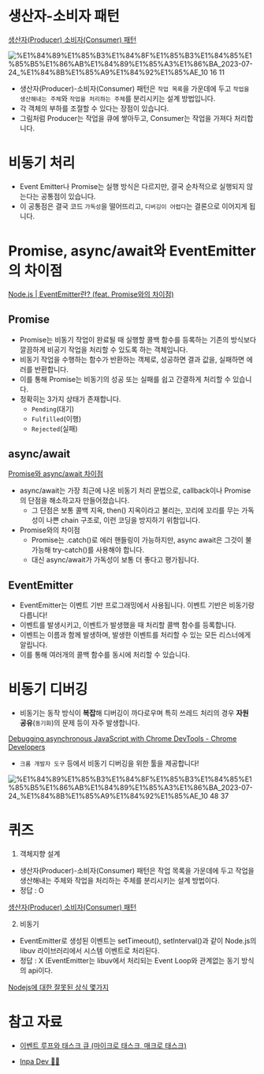 # 생산자-소비자 패턴

[생산자(Producer) 소비자(Consumer) 패턴](https://coding-food-court.tistory.com/81)

![%E1%84%89%E1%85%B3%E1%84%8F%E1%85%B3%E1%84%85%E1%85%B5%E1%86%AB%E1%84%89%E1%85%A3%E1%86%BA_2023-07-24_%E1%84%8B%E1%85%A9%E1%84%92%E1%85%AE_10 16 11](https://user-images.githubusercontent.com/138586629/280228125-4302d54c-7bff-4ad7-b45e-bcd501651b9a.png)

- 생산자(Producer)-소비자(Consumer) 패턴은 `작업 목록`을 가운데에 두고 `작업을 생산해내는 주체`와 `작업을 처리하는 주체`를 분리시키는 설계 방법입니다.
- 각 객체의 부하를 조절할 수 있다는 장점이 있습니다.
- 그림처럼 Producer는 작업을 큐에 쌓아두고, Consumer는 작업을 가져다 처리합니다.

# 비동기 처리

- Event Emitter나 Promise는 실행 방식은 다르지만, 결국 순차적으로 실행되지 않는다는 공통점이 있습니다.
- 이 공통점은 결국 코드 `가독성`을 떨어뜨리고, `디버깅이 어렵다`는 결론으로 이어지게 됩니다.

# Promise, async/await와 EventEmitter의 차이점

[Node.js | EventEmitter란? (feat. Promise와의 차이점)](https://noodabee.tistory.com/entry/Nodejs-EventEmitter란-feat-Promise와의-차이점)

## Promise

- Promise는 비동기 작업이 완료될 때 실행할 콜백 함수를 등록하는 기존의 방식보다 깔끔하게 비공기 작업을 처리할 수 있도록 하는 객체입니다.
- 비동기 작업을 수행하는 함수가 반환하는 객체로, 성공하면 결과 값을, 실패하면 에러를 반환합니다.
- 이를 통해 Promise는 비동기의 성공 또는 실패를 쉽고 간결하게 처리할 수 있습니다.
- 정확히는 3가지 상태가 존재합니다.
  - `Pending`(대기)
  - `Fulfilled`(이행)
  - `Rejected`(실패)

## async/await

[Promise와 async/await 차이점](https://velog.io/@pilyeooong/Promise와-asyncawait-차이점)

- async/await는 가장 최근에 나온 비동기 처리 문법으로, callback이나 Promise의 단점을 해소하고자 만들어졌습니다.
  - 그 단점은 보통 콜백 지옥, then() 지옥이라고 불리는, 꼬리에 꼬리를 무는 가독성이 나쁜 chain 구조로, 이런 코딩을 방지하기 위함입니다.
- Promise와의 차이점
  - Promise는 .catch()로 에러 핸들링이 가능하지만, async await은 그것이 불가능해 try-catch()를 사용해야 합니다.
  - 대신 async/await가 가독성이 보통 더 좋다고 평가됩니다.

## EventEmitter

- EventEmitter는 이벤트 기반 프로그래밍에서 사용됩니다. 이벤트 기반은 비동기랑 다릅니다!
- 이벤트를 발생시키고, 이벤트가 발생했을 때 처리할 콜백 함수를 등록합니다.
- 이벤트는 이름과 함께 발생하며, 발생한 이벤트를 처리할 수 있는 모든 리스너에게 알립니다.
- 이를 통해 여러개의 콜백 함수를 동시에 처리할 수 있습니다.

# 비동기 디버깅

- 비동기는 동작 방식이 **복잡**해 디버깅이 까다로우며 특히 쓰레드 처리의 경우 **자원 공유**(`동기화`)의 문제 등이 자주 발생합니다.

[Debugging asynchronous JavaScript with Chrome DevTools - Chrome Developers](https://developer.chrome.com/blog/async-call-stack/)

- `크롬 개발자 도구` 등에서 비동기 디버깅을 위한 툴을 제공합니다!

![%E1%84%89%E1%85%B3%E1%84%8F%E1%85%B3%E1%84%85%E1%85%B5%E1%86%AB%E1%84%89%E1%85%A3%E1%86%BA_2023-07-24_%E1%84%8B%E1%85%A9%E1%84%92%E1%85%AE_10 48 37](https://user-images.githubusercontent.com/138586629/280228113-c6695d4e-9ebc-4291-8876-7d277acca178.png)

# 퀴즈

1. 객체지향 설계

- 생산자(Producer)-소비자(Consumer) 패턴은 작업 목록을 가운데에 두고 작업을 생산해내는 주체와 작업을 처리하는 주체를 분리시키는 설계 방법이다.
- 정답 : O

[생산자(Producer) 소비자(Consumer) 패턴](https://coding-food-court.tistory.com/81)

2. 비동기

- EventEmitter로 생성된 이벤트는 setTimeout(), setInterval()과 같이 Node.js의 libuv 라이브러리에서 시스템 이벤트로 처리된다.
- 정답 : X (EventEmitter는 libuv에서 처리되는 Event Loop와 관계없는 동기 방식의 api이다.

[Nodejs에 대한 잘못된 상식 몇가지](https://yceffort.kr/2021/06/misconceptions-on-nodejs#eventemitter와-eventloop간에-관계가-있다)

# 참고 자료

- [이벤트 루프와 태스크 큐 (마이크로 태스크, 매크로 태스크)](https://velog.io/@yejineee/이벤트-루프와-태스크-큐-마이크로-태스크-매크로-태스크-g6f0joxx)

- [Inpa Dev 👨&zwj;💻](https://inpa.tistory.com/)
